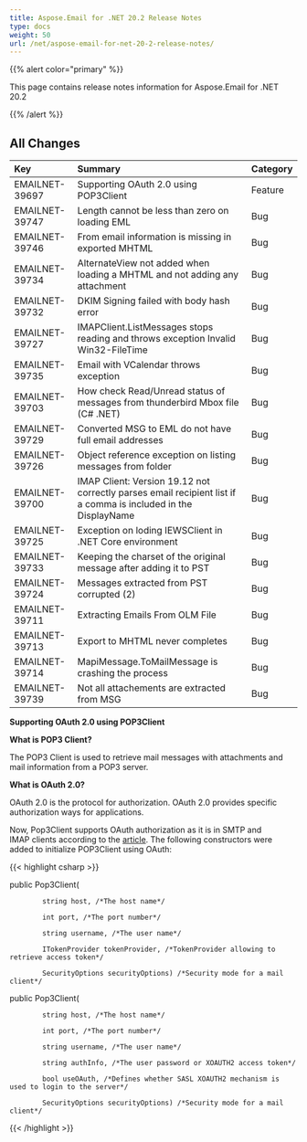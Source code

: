 ```yaml
---
title: Aspose.Email for .NET 20.2 Release Notes
type: docs
weight: 50
url: /net/aspose-email-for-net-20-2-release-notes/
---
```


{{% alert color="primary" %}} 

This page contains release notes information for Aspose.Email for .NET 20.2

{{% /alert %}} 
## **All Changes**

|**Key**|**Summary**|**Category**|
| :- | :- | :- |
|EMAILNET-39697|Supporting OAuth 2.0 using POP3Client|Feature|
|EMAILNET-39747|Length cannot be less than zero on loading EML|Bug|
|EMAILNET-39746|From email information is missing in exported MHTML|Bug|
|EMAILNET-39734|AlternateView not added when loading a MHTML and not adding any attachment|Bug|
|EMAILNET-39732|DKIM Signing failed with body hash error|Bug|
|EMAILNET-39727|IMAPClient.ListMessages stops reading and throws exception Invalid Win32-FileTime|Bug|
|EMAILNET-39735|Email with VCalendar throws exception|Bug|
|EMAILNET-39703|How check Read/Unread status of messages from thunderbird Mbox file (C# .NET)|Bug|
|EMAILNET-39729|Converted MSG to EML do not have full email addresses|Bug|
|EMAILNET-39726|Object reference exception on listing messages from folder|Bug|
|EMAILNET-39700|IMAP Client: Version 19.12 not correctly parses email recipient list if a comma is included in the DisplayName|Bug|
|EMAILNET-39725|Exception on loding IEWSClient in .NET Core environment|Bug|
|EMAILNET-39733|Keeping the charset of the original message after adding it to PST|Bug|
|EMAILNET-39724|Messages extracted from PST corrupted (2)|Bug|
|EMAILNET-39711|Extracting Emails From OLM File|Bug|
|EMAILNET-39713|Export to MHTML never completes|Bug|
|EMAILNET-39714|MapiMessage.ToMailMessage is crashing the process|Bug|
|EMAILNET-39739|Not all attachements are extracted from MSG|Bug|

**Supporting OAuth 2.0 using POP3Client**

**What is POP3 Client?**

The POP3 Client is used to retrieve mail messages with attachments and mail information from a POP3 server.

**What is OAuth 2.0?**

OAuth 2.0 is the protocol for authorization. OAuth 2.0 provides specific authorization ways for applications.

Now, Pop3Client supports OAuth authorization as it is in SMTP and IMAP clients according to the [article](/email/net/access-smtp-and-imap-server-using-oauth/).
The following constructors were added to initialize POP3Client using OAuth: 

{{< highlight csharp >}}

 public Pop3Client(

            string host, /*The host name*/

            int port, /*The port number*/ 

            string username, /*The user name*/

            ITokenProvider tokenProvider, /*TokenProvider allowing to retrieve access token*/

            SecurityOptions securityOptions) /*Security mode for a mail client*/



public Pop3Client(

            string host, /*The host name*/

            int port, /*The port number*/

            string username, /*The user name*/

            string authInfo, /*The user password or XOAUTH2 access token*/

            bool useOAuth, /*Defines whether SASL XOAUTH2 mechanism is used to login to the server*/

            SecurityOptions securityOptions) /*Security mode for a mail client*/

{{< /highlight >}}

